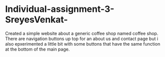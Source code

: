 # Individual-assignment-3-SreyesVenkat-

Created a simple website about a generic coffee shop named coffee shop.
There are navigation buttons up top for an about us and contact page but i also epxerimented 
a little bit with some buttons that have the same function at the bottom of the main page.

